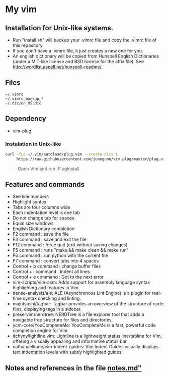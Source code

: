 # My vim  


## Installation for Unix-like systems.
* Run "install.sh" will backup your .vimrc file and copy the .vimrc file of this repository.
* If you don't have a .vimrc file, it just creates a new one for you.
* An english dictionary will be copied from Hunspell English Dictionaries
 (under a MIT-like license and BSD license for the affix file). 
See http://wordlist.aspell.net/hunspell-readme/.  

## Files
```shell
~/.vimrc
~/.vimrc_backup_*
~/.dic/en_US.dic
```  

## Dependency  
* vim-plug  
### Instalation in Unix-like
```bash
curl -fLo ~/.vim/autoload/plug.vim --create-dirs \
     https://raw.githubusercontent.com/junegunn/vim-plug/master/plug.vim

```
> Open Vim and run :PlugInstall.

## Features and commands 

* See line numbers  
* Highlight syntax  
* Tabs are four columns wide  
* Each indentation level is one tab  
* Do not change tab for spaces 
* Equal size windows 
* English Dictionary completion  
* F2 command : save the file  
* F3 command : save and exit the file  
* F12 command : force quit (exit without saving changes)  
* F5 command : runs "make && make clean && make run"  
* F6 command : run python with the current file  
* F7 command : convert tabs into 4 spaces  
* Control + b command : change buffer files  
* Control + i command : Indent all lines  
* Control + e command : Got to the next error  
* vim-scripts/vim-asm: Adds support for assembly language syntax highlighting and features in Vim.  
* dense-analysis/ale: ALE (Asynchronous Lint Engine) is a plugin for real-time syntax checking and linting.  
* majutsushi/tagbar: Tagbar provides an overview of the structure of code files, displaying tags in a sidebar.  
* preservim/nerdtree: NERDTree is a file explorer tool that adds a navigable tree structure for files and directories.  
* ycm-core/YouCompleteMe: YouCompleteMe is a fast, powerful code completion engine for Vim.  
* itchyny/lightline.vim: Lightline is a lightweight status line/tabline for Vim, offering a visually appealing and informative status bar.  
* nathanaelkane/vim-indent-guides: Vim Indent Guides visually displays text indentation levels with subtly highlighted guides.  

## Notes and references in the file [notes.md"](https://github.com/augustodamasceno/vimlink/blob/main/notes.md) 
